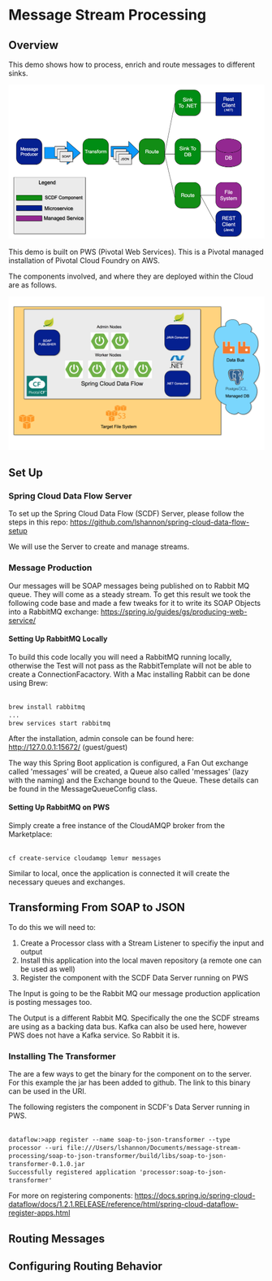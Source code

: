 # Message Stream Processing

## Overview

This demo shows how to process, enrich and route messages to different sinks.

![alt text](dataflow.png "Flow Of Data")

This demo is built on PWS (Pivotal Web Services). This is a Pivotal managed installation of Pivotal Cloud Foundry on AWS.

The components involved, and where they are deployed within the Cloud are as follows.

![alt text](components.png "Components")

## Set Up

### Spring Cloud Data Flow Server
To set up the Spring Cloud Data Flow (SCDF) Server, please follow the steps in this repo:
https://github.com/lshannon/spring-cloud-data-flow-setup

We will use the Server to create and manage streams.

### Message Production

Our messages will be SOAP messages being published on to Rabbit MQ queue. They will come as a steady stream. To get this result we took the following code base and made a few tweaks for it to write its SOAP Objects into a RabbitMQ exchange:
https://spring.io/guides/gs/producing-web-service/

#### Setting Up RabbitMQ Locally

To build this code locally you will need a RabbitMQ running locally, otherwise the Test will not pass as the RabbitTemplate will not be able to create a ConnectionFacactory. With a Mac installing Rabbit can be done using Brew:

```shell

brew install rabbitmq
...
brew services start rabbitmq

```
After the installation, admin console can be found here:
http://127.0.0.1:15672/
(guest/guest)

The way this Spring Boot application is configured, a Fan Out exchange called 'messages' will be created, a Queue also called 'messages' (lazy with the naming) and the Exchange bound to the Queue. These details can be found in the MessageQueueConfig class.

#### Setting Up RabbitMQ on PWS

Simply create a free instance of the CloudAMQP broker from the Marketplace:

```shell

cf create-service cloudamqp lemur messages

```
Similar to local, once the application is connected it will create the necessary queues and exchanges.

## Transforming From SOAP to JSON

To do this we will need to:

1. Create a Processor class with a Stream Listener to specifiy the input and output
2. Install this application into the local maven repository (a remote one can be used as well)
3. Register the component with the SCDF Data Server running on PWS

The Input is going to be the Rabbit MQ our message production application is posting messages too.

The Output is a different Rabbit MQ. Specifically the one the SCDF streams are using as a backing data bus. Kafka can also be used here, however PWS does not have a Kafka service. So Rabbit it is.

### Installing The Transformer

The are a few ways to get the binary for the component on to the server. For this example the jar has been added to github. The link to this binary can be used in the URI.

The following registers the component in SCDF's Data Server running in PWS.

```shell

dataflow:>app register --name soap-to-json-transformer --type processor --uri file:///Users/lshannon/Documents/message-stream-processing/soap-to-json-transformer/build/libs/soap-to-json-transformer-0.1.0.jar
Successfully registered application 'processor:soap-to-json-transformer'

```
For more on registering components:
https://docs.spring.io/spring-cloud-dataflow/docs/1.2.1.RELEASE/reference/html/spring-cloud-dataflow-register-apps.html

## Routing Messages

## Configuring Routing Behavior


